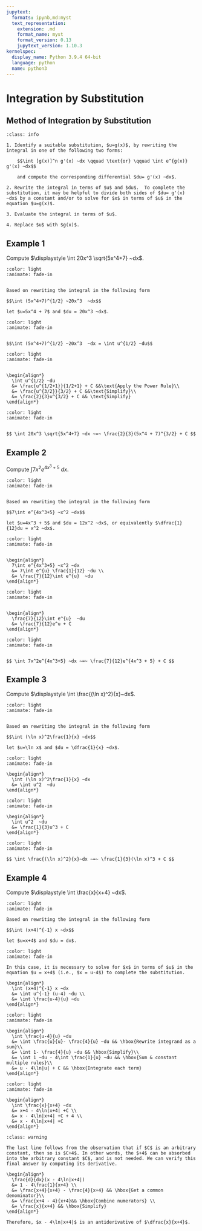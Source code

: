 ```yaml
---
jupytext:
  formats: ipynb,md:myst
  text_representation:
    extension: .md
    format_name: myst
    format_version: 0.13
    jupytext_version: 1.10.3
kernelspec:
  display_name: Python 3.9.4 64-bit
  language: python
  name: python3
---
```

# Integration by Substitution

## Method of Integration by Substitution

```{admonition} Method of Integration by Substitution
:class: info

1. Identify a suitable substitution, $u=g(x)$, by rewriting the integral in one of the following two forms:

    $$\int [g(x)]^n g'(x) ~dx \qquad \text{or} \qquad \int e^{g(x)} g'(x) ~dx$$

    and compute the corresponding differential $du= g'(x) ~dx$.

2. Rewrite the integral in terms of $u$ and $du$.  To complete the substitution, it may be helpful to divide both sides of $du= g'(x) ~dx$ by a constant and/or to solve for $x$ in terms of $u$ in the equation $u=g(x)$.

3. Evaluate the integral in terms of $u$.

4. Replace $u$ with $g(x)$.
```


## Example 1

Compute $\displaystyle \int 20x^3 \sqrt{5x^4+7} ~dx$.

```{dropdown} **Step 1:** Identify a suitable substitution.
:color: light
:animate: fade-in


Based on rewriting the integral in the following form

$$\int (5x^4+7)^{1/2} ~20x^3  ~dx$$

let $u=5x^4 + 7$ and $du = 20x^3 ~dx$.
```

```{dropdown} **Step 2:** Rewrite the integral in terms of $u$ and $du$.
:color: light
:animate: fade-in


$$\int (5x^4+7)^{1/2} ~20x^3  ~dx = \int u^{1/2} ~du$$
```

```{dropdown} **Step 3:** Evaluate the integral in terms of $u$.
:color: light
:animate: fade-in


\begin{align*}
  \int u^{1/2} ~du
  &= \frac{u^{1/2+1}}{1/2+1} + C &&\text{Apply the Power Rule}\\
  &= \frac{u^{3/2}}{3/2} + C &&\text{Simplify}\\
  &= \frac{2}{3}u^{3/2} + C && \text{Simplify}
\end{align*}
```

```{dropdown} **Step 4:** Replace $u$ with $5x^4 + 7$.
:color: light
:animate: fade-in


$$ \int 20x^3 \sqrt{5x^4+7} ~dx ~=~ \frac{2}{3}(5x^4 + 7)^{3/2} + C $$
```

## Example 2

Compute $\displaystyle \int 7x^2e^{4x^3+5} ~dx$.

```{dropdown} **Step 1:** Identify a suitable substitution.
:color: light
:animate: fade-in


Based on rewriting the integral in the following form

$$7\int e^{4x^3+5} ~x^2 ~dx$$

let $u=4x^3 + 5$ and $du = 12x^2 ~dx$, or equivalently $\dfrac{1}{12}du = x^2 ~dx$.
```

```{dropdown} **Step 2:** Rewrite the integral in terms of $u$ and $du$.
:color: light
:animate: fade-in


\begin{align*}
  7\int e^{4x^3+5} ~x^2 ~dx
  &= 7\int e^{u} \frac{1}{12} ~du \\
  &= \frac{7}{12}\int e^{u}  ~du 
\end{align*}
```

```{dropdown} **Step 3:** Evaluate the integral in terms of $u$.
:color: light
:animate: fade-in


\begin{align*}
  \frac{7}{12}\int e^{u}  ~du
  &= \frac{7}{12}e^u + C 
\end{align*}
```

```{dropdown} **Step 4:** Replace $u$ with $4x^3 + 5$.
:color: light
:animate: fade-in


$$ \int 7x^2e^{4x^3+5} ~dx ~=~ \frac{7}{12}e^{4x^3 + 5} + C $$
```

## Example 3

Compute $\displaystyle \int \frac{(\ln x)^2}{x}~dx$.

```{dropdown} **Step 1:** Identify a suitable substitution.
:color: light
:animate: fade-in


Based on rewriting the integral in the following form

$$\int (\ln x)^2\frac{1}{x} ~dx$$

let $u=\ln x$ and $du = \dfrac{1}{x} ~dx$.
```

```{dropdown} **Step 2:** Rewrite the integral in terms of $u$ and $du$.
:color: light
:animate: fade-in

\begin{align*}
  \int (\ln x)^2\frac{1}{x} ~dx
  &= \int u^2  ~du 
\end{align*}
```

```{dropdown} **Step 3:** Evaluate the integral in terms of $u$.
:color: light
:animate: fade-in

\begin{align*}
  \int u^2  ~du
  &= \frac{1}{3}u^3 + C
\end{align*}
```

```{dropdown} **Step 4:** Replace $u$ with $\ln x$.
:color: light
:animate: fade-in

$$ \int \frac{(\ln x)^2}{x}~dx ~=~ \frac{1}{3}(\ln x)^3 + C $$
```

## Example 4

Compute $\displaystyle \int \frac{x}{x+4} ~dx$.

```{dropdown} **Step 1:** Identify a suitable substitution.
:color: light
:animate: fade-in

Based on rewriting the integral in the following form

$$\int (x+4)^{-1} x ~dx$$

let $u=x+4$ and $du = dx$.
```

```{dropdown} **Step 2:** Rewrite the integral in terms of $u$ and $du$.
:color: light
:animate: fade-in

In this case, it is necessary to solve for $x$ in terms of $u$ in the equation $u = x+4$ (i.e., $x = u-4$) to complete the substitution.

\begin{align*}
  \int (x+4)^{-1} x ~dx
  &= \int u^{-1} (u-4) ~du \\
  &= \int \frac{u-4}{u} ~du 
\end{align*}
```

```{dropdown} **Step 3:** Evaluate the integral in terms of $u$.
:color: light
:animate: fade-in

\begin{align*}
  \int \frac{u-4}{u} ~du 
  &= \int \frac{u}{u}- \frac{4}{u} ~du && \hbox{Rewrite integrand as a sum}\\
  &= \int 1- \frac{4}{u} ~du && \hbox{Simplify}\\
  &= \int 1 ~du - 4\int \frac{1}{u} ~du && \hbox{Sum & constant multiple rules}\\
  &= u - 4\ln|u| + C && \hbox{Integrate each term}
\end{align*}
```

```{dropdown} **Step 4:** Replace $u$ with $x+4$.
:color: light
:animate: fade-in

\begin{align*}
  \int \frac{x}{x+4} ~dx 
  &= x+4 - 4\ln|x+4| +C \\
  &= x - 4\ln|x+4| +C + 4 \\
  &= x - 4\ln|x+4| +C 
\end{align*}
```

```{admonition} Observation
:class: warning

The last line follows from the observation that if $C$ is an arbitrary constant, then so is $C+4$. In other words, the $+4$ can be absorbed into the arbitrary constant $C$, and is not needed. We can verify this final answer by computing its derivative.

\begin{align*}
  \frac{d}{dx}(x - 4\ln|x+4|)
  &= 1 - 4\frac{1}{x+4} \\
  &= \frac{x+4}{x+4} - \frac{4}{x+4} && \hbox{Get a common denominator}\\
  &= \frac{x+4 - 4}{x+4}&& \hbox{Combine numerators} \\
  &= \frac{x}{x+4} && \hbox{Simplify}
\end{align*}

Therefore, $x - 4\ln|x+4|$ is an antiderivative of $\dfrac{x}{x+4}$. 
```